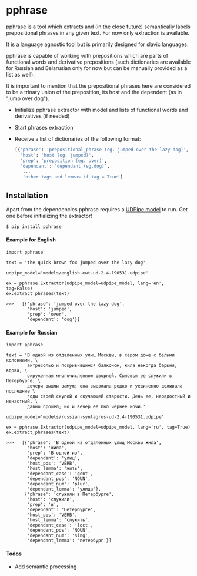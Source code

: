 # pphrase
pphrase is a tool which extracts and (in the close future) semantically labels prepositional phrases in any given text.
For now only extraction is available.

It is a language agnostic tool but is primarily designed for slavic languages.

pphrase is capable of working with prepositions which are parts of funсtional words and derivative prepositions (such dictionaries are available for Russian and Belarusian only for now but can be manually provided as a list as well).

It is important to mention that the prepositional phrases here are considered to be a trinary union of the preposition, its host and the dependent (as in "jump over dog").

  - Initialize pphrase extractor with model and lists of functional words and derivatives (if needed)
  - Start phrases extraction
  - Receive a list of dictionaries of the following format:
    
    ```python
    [{'phrase': 'prepositional_phrase (eg. jumped over the lazy dog)', 
      'host': 'host (eg. jumped)',
      'prep': 'preposition (eg. over)',
      'dependant': 'dependant (eg.dog)',
       ...
       'other tags and lemmas if tag = True']
    ```


## Installation

Apart from the dependencies pphrase requires a [UDPipe model](https://ufal.mff.cuni.cz/udpipe/models) to run. Get one before initializing the extractor!

```sh
$ pip install pphrase
```

#### Example for English
```
import pphrase

text = 'the quick brown fox jumped over the lazy dog'

udpipe_model='models/english-ewt-ud-2.4-190531.udpipe'

ex = pphrase.Extractor(udpipe_model=udpipe_model, lang='en', tag=False)
ex.extract_phrases(text)

>>>   [{'phrase': 'jumped over the lazy dog',
        'host': 'jumped',
        'prep': 'over',
        'dependant': 'dog'}]
``` 

#### Example for Russian 
```
import pphrase

text = 'В одной из отдаленных улиц Москвы, в сером доме с белыми колоннами, \
        антресолью и покривившимся балконом, жила некогда барыня, вдова, \
        окруженная многочисленною дворней. Сыновья ее служили в Петербурге, \
        дочери вышли замуж; она выезжала редко и уединенно доживала последние \
        годы своей скупой и скучающей старости. День ее, нерадостный и ненастный, \
        давно прошел; но и вечер ее был чернее ночи.'

udpipe_model='models/russian-syntagrus-ud-2.4-190531.udpipe'

ex = pphrase.Extractor(udpipe_model=udpipe_model, lang='ru', tag=True)
ex.extract_phrases(text)

>>>   [{'phrase': 'В одной из отдаленных улиц Москвы жила',
        'host': 'жила',
        'prep': 'В одной из',
        'dependant': 'улиц',
        'host_pos': 'VERB',
        'host_lemma': 'жить',
        'dependant_case': 'gent',
        'dependant_pos': 'NOUN',
        'dependant_num': 'plur',
        'dependant_lemma': 'улица'},
       {'phrase': 'служили в Петербурге',
        'host': 'служили',
        'prep': 'в',
        'dependant': 'Петербурге',
        'host_pos': 'VERB',
        'host_lemma': 'служить',
        'dependant_case': 'loct',
        'dependant_pos': 'NOUN',
        'dependant_num': 'sing',
        'dependant_lemma': 'петербург'}]
```

#### Todos

 - Add semantic processing
